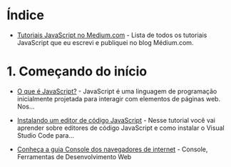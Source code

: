 # Índice

- [Tutoriais JavaScript no Medium.com](https://medium.com/@ricardoreis_22930/javascript-be48d8f23451) - Lista de todos os tutoriais JavaScript que eu escrevi e publiquei no blog Médium.com.

# 1. Começando do início
- [O que é JavaScript?](https://medium.com/@ricardoreis_22930/o-que-%C3%A9-javascript-fff2ff94df29)  - JavaScript é uma linguagem de programação inicialmente projetada para interagir com elementos de páginas web. Nos…

- [Instalando um editor de código JavaScript](https://medium.com/@ricardoreis_22930/editores-de-c%C3%B3digo-para-javascript-be2262fd9e1b)  - Nesse tutorial você vai aprender sobre editores de código JavaScript e como instalar o Visual Studio Code para…

 - [Conheça a guia Console dos navegadores de internet](https://medium.com/@ricardoreis_22930/ferramentas-de-desenvolvimento-web-c3e38942b752)  - Console, Ferramentas de Desenvolvimento Web
